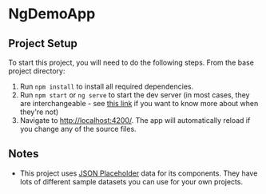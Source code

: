 # NgDemoApp

## Project Setup

To start this project, you will need to do the following steps.  From the base project directory:

1. Run `npm install` to install all required dependencies.
2. Run `npm start` or `ng serve` to start the dev server (in most cases, they are interchangeable - see [this link](https://stackoverflow.com/questions/40190538/when-to-use-npm-start-and-when-to-use-ng-serve) if you want to know more about when they're not)
3. Navigate to <http://localhost:4200/>. The app will automatically reload if you change any of the source files.

## Notes

- This project uses [JSON Placeholder](https://jsonplaceholder.typicode.com) data for its components.  They have lots of different sample datasets you can use for your own projects.